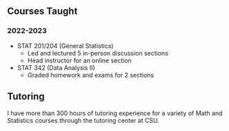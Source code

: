 ## Courses Taught
### 2022-2023
- STAT 201/204 (General Statistics)
  - Led and lectured 5 in-person discussion sections
  - Head instructor for an online section
- STAT 342 (Data Analysis II)
  - Graded homework and exams for 2 sections 

## Tutoring
I have more than 300 hours of tutoring experience for a variety of Math and Statistics courses through the tutoring center at CSU.
